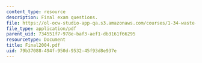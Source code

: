 ```yaml
---
content_type: resource
description: Final exam questions.
file: https://ol-ocw-studio-app-qa.s3.amazonaws.com/courses/1-34-waste-containment-and-remediation-technology-spring-2004/79b37088494f950d953245f93d8e937e_Final2004.pdf
file_type: application/pdf
parent_uid: 734551f7-978e-baf3-aef1-db3161f66295
resourcetype: Document
title: Final2004.pdf
uid: 79b37088-494f-950d-9532-45f93d8e937e
---
```

